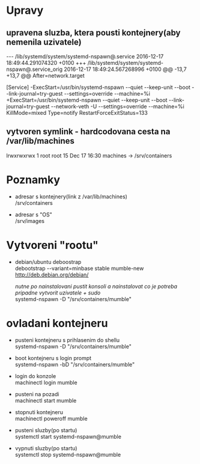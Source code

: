 Upravy
======

upravena sluzba, ktera pousti kontejnery(aby nemenila uzivatele)
------------------------------------------------------------------

--- /lib/systemd/system/systemd-nspawn@.service	2016-12-17 18:49:44.291074320 +0100
+++ /lib/systemd/system/systemd-nspawn@.service_orig	2016-12-17 18:49:24.567268996 +0100
@@ -13,7 +13,7 @@
 After=network.target
 
 [Service]
-ExecStart=/usr/bin/systemd-nspawn --quiet --keep-unit --boot --link-journal=try-guest --settings=override --machine=%i
+ExecStart=/usr/bin/systemd-nspawn --quiet --keep-unit --boot --link-journal=try-guest --network-veth -U --settings=override --machine=%i
 KillMode=mixed
 Type=notify
 RestartForceExitStatus=133

vytvoren symlink - hardcodovana cesta na /var/lib/machines
----------------------------------------------------------

lrwxrwxrwx 1 root     root       15 Dec 17 16:30 machines -> /srv/containers



Poznamky
========

* adresar s kontejnery(link z /var/lib/machines)  
  /srv/containers


* adresar s "OS"  
  /srv/images

Vytvoreni "rootu"
=================

* debian/ubuntu deboostrap  
  debootstrap --variant=minbase stable mumble-new http://deb.debian.org/debian/

  *nutne po nainstalovani pustit konsoli a nainstalovat co je potreba pripadne vytvorit uzivatele + sudo*  
  systemd-nspawn -D "/srv/containers/mumble"


ovladani kontejneru
===================

* pusteni kontejneru s prihlasenim do shellu  
  systemd-nspawn -D "/srv/containers/mumble"

* boot kontejneru s login prompt  
  systemd-nspawn -bD "/srv/containers/mumble"

* login do konzole  
  machinectl login mumble

* pusteni na pozadi  
  machinectl start mumble

* stopnuti kontejneru  
  machinectl poweroff mumble

* pusteni sluzby(po startu)  
  systemctl start systemd-nspawn@mumble

* vypnuti sluzby(po startu)  
  systemctl stop systemd-nspawn@mumble

